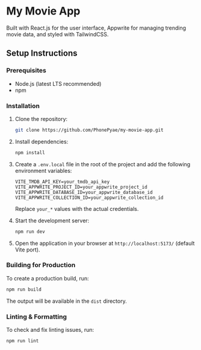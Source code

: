 # My Movie App

Built with React.js for the user interface, Appwrite for managing trending movie data, and styled with TailwindCSS. 

## Setup Instructions

### Prerequisites
- Node.js (latest LTS recommended)
- npm

### Installation

1. Clone the repository:
   ```sh
   git clone https://github.com/PhonePyae/my-movie-app.git
   ```

2. Install dependencies:
   ```sh
   npm install
   ```

3. Create a `.env.local` file in the root of the project and add the following environment variables:
   ```env
   VITE_TMDB_API_KEY=your_tmdb_api_key
   VITE_APPWRITE_PROJECT_ID=your_appwrite_project_id
   VITE_APPWRITE_DATABASE_ID=your_appwrite_database_id
   VITE_APPWRITE_COLLECTION_ID=your_appwrite_collection_id
   ```
   Replace `your_*` values with the actual credentials.

4. Start the development server:
   ```sh
   npm run dev
   ```

5. Open the application in your browser at `http://localhost:5173/` (default Vite port).

### Building for Production

To create a production build, run:
```sh
npm run build
```
The output will be available in the `dist` directory.

### Linting & Formatting

To check and fix linting issues, run:
```sh
npm run lint
```

